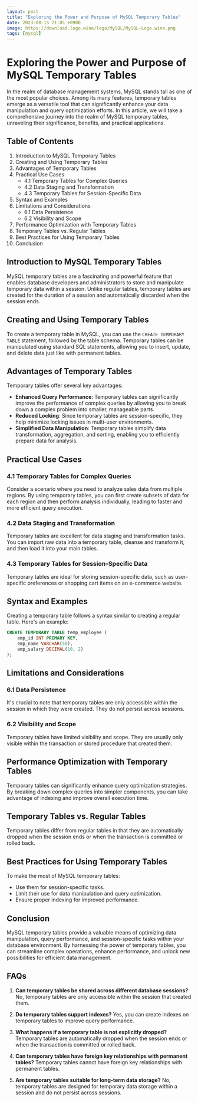 ```yaml
---
layout: post
title: "Exploring the Power and Purpose of MySQL Temporary Tables"
date: 2023-08-15 21:05 +0900
image: https://download.logo.wine/logo/MySQL/MySQL-Logo.wine.png
tags: [mysql]
---
```


# Exploring the Power and Purpose of MySQL Temporary Tables

In the realm of database management systems, MySQL stands tall as one of the most popular choices. Among its many features, temporary tables emerge as a versatile tool that can significantly enhance your data manipulation and query optimization efforts. In this article, we will take a comprehensive journey into the realm of MySQL temporary tables, unraveling their significance, benefits, and practical applications.

## Table of Contents

1. Introduction to MySQL Temporary Tables
2. Creating and Using Temporary Tables
3. Advantages of Temporary Tables
4. Practical Use Cases
    - 4.1 Temporary Tables for Complex Queries
    - 4.2 Data Staging and Transformation
    - 4.3 Temporary Tables for Session-Specific Data
5. Syntax and Examples
6. Limitations and Considerations
    - 6.1 Data Persistence
    - 6.2 Visibility and Scope
7. Performance Optimization with Temporary Tables
8. Temporary Tables vs. Regular Tables
9. Best Practices for Using Temporary Tables
10. Conclusion

## Introduction to MySQL Temporary Tables

MySQL temporary tables are a fascinating and powerful feature that enables database developers and administrators to store and manipulate temporary data within a session. Unlike regular tables, temporary tables are created for the duration of a session and automatically discarded when the session ends.

## Creating and Using Temporary Tables

To create a temporary table in MySQL, you can use the `CREATE TEMPORARY TABLE` statement, followed by the table schema. Temporary tables can be manipulated using standard SQL statements, allowing you to insert, update, and delete data just like with permanent tables.

## Advantages of Temporary Tables

Temporary tables offer several key advantages:
- **Enhanced Query Performance**: Temporary tables can significantly improve the performance of complex queries by allowing you to break down a complex problem into smaller, manageable parts.
- **Reduced Locking**: Since temporary tables are session-specific, they help minimize locking issues in multi-user environments.
- **Simplified Data Manipulation**: Temporary tables simplify data transformation, aggregation, and sorting, enabling you to efficiently prepare data for analysis.

## Practical Use Cases

### 4.1 Temporary Tables for Complex Queries

Consider a scenario where you need to analyze sales data from multiple regions. By using temporary tables, you can first create subsets of data for each region and then perform analysis individually, leading to faster and more efficient query execution.

### 4.2 Data Staging and Transformation

Temporary tables are excellent for data staging and transformation tasks. You can import raw data into a temporary table, cleanse and transform it, and then load it into your main tables.

### 4.3 Temporary Tables for Session-Specific Data

Temporary tables are ideal for storing session-specific data, such as user-specific preferences or shopping cart items on an e-commerce website.

## Syntax and Examples

Creating a temporary table follows a syntax similar to creating a regular table. Here's an example:

```sql
CREATE TEMPORARY TABLE temp_employee (
    emp_id INT PRIMARY KEY,
    emp_name VARCHAR(50),
    emp_salary DECIMAL(10, 2)
);
```

## Limitations and Considerations

### 6.1 Data Persistence

It's crucial to note that temporary tables are only accessible within the session in which they were created. They do not persist across sessions.

### 6.2 Visibility and Scope

Temporary tables have limited visibility and scope. They are usually only visible within the transaction or stored procedure that created them.

## Performance Optimization with Temporary Tables

Temporary tables can significantly enhance query optimization strategies. By breaking down complex queries into simpler components, you can take advantage of indexing and improve overall execution time.

## Temporary Tables vs. Regular Tables

Temporary tables differ from regular tables in that they are automatically dropped when the session ends or when the transaction is committed or rolled back.

## Best Practices for Using Temporary Tables

To make the most of MySQL temporary tables:
- Use them for session-specific tasks.
- Limit their use for data manipulation and query optimization.
- Ensure proper indexing for improved performance.

## Conclusion

MySQL temporary tables provide a valuable means of optimizing data manipulation, query performance, and session-specific tasks within your database environment. By harnessing the power of temporary tables, you can streamline complex operations, enhance performance, and unlock new possibilities for efficient data management.

## FAQs

1. **Can temporary tables be shared across different database sessions?**
   No, temporary tables are only accessible within the session that created them.

2. **Do temporary tables support indexes?**
   Yes, you can create indexes on temporary tables to improve query performance.

3. **What happens if a temporary table is not explicitly dropped?**
   Temporary tables are automatically dropped when the session ends or when the transaction is committed or rolled back.

4. **Can temporary tables have foreign key relationships with permanent tables?**
   Temporary tables cannot have foreign key relationships with permanent tables.

5. **Are temporary tables suitable for long-term data storage?**
   No, temporary tables are designed for temporary data storage within a session and do not persist across sessions.
   
